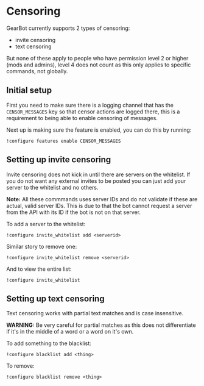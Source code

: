 # Censoring

GearBot currently supports 2 types of censoring:

- invite censoring
- text censoring

But none of these apply to people who have permission level 2 or higher (mods and admins), level 4 does not count as this only applies to specific commands, not globally.
## Initial setup
First you need to make sure there is a logging channel that has the ``CENSOR_MESSAGES`` key so that censor actions are logged there, this is a requirement to being able to enable censoring of messages.

Next up is making sure the feature is enabled, you can do this by running:
```
!configure features enable CENSOR_MESSAGES
```

## Setting up invite censoring
Invite censoring does not kick in until there are servers on the whitelist. If you do not want any external invites to be posted you can just add your server to the whitelist and no others.

**Note:** All these commmands uses server IDs and do not validate if these are actual, valid server IDs. This is due to that the bot cannot request a server from the API with its ID if the bot is not on that server.

To add a server to the whitelist:
```
!configure invite_whitelist add <serverid>
```
Similar story to remove one:
```
!configure invite_whitelist remove <serverid>
```
And to view the entire list:
```
!configure invite_whitelist
```

## Setting up text censoring
Text censoring works with partial text matches and is case insensitive.

**WARNING:** Be very careful for partial matches as this does not differentiate if it's in the middle of a word or a word on it's own.

To add something to the blacklist:
```
!configure blacklist add <thing>
```
To remove:
```
!configure blacklist remove <thing>
```
